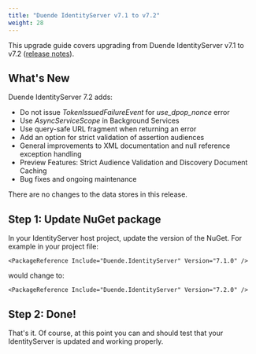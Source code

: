 ```yaml
---
title: "Duende IdentityServer v7.1 to v7.2"
weight: 28
---
```


This upgrade guide covers upgrading from Duende IdentityServer v7.1 to v7.2 ([release notes](https://github.com/DuendeSoftware/IdentityServer/releases/tag/7.2.0)).

## What's New
Duende IdentityServer 7.2 adds:
- Do not issue *TokenIssuedFailureEvent* for *use_dpop_nonce* error
- Use *AsyncServiceScope* in Background Services
- Use query-safe URL fragment when returning an error
- Add an option for strict validation of assertion audiences
- General improvements to XML documentation and null reference exception handling
- Preview Features: Strict Audience Validation and Discovery Document Caching
- Bug fixes and ongoing maintenance

There are no changes to the data stores in this release.

## Step 1: Update NuGet package

In your IdentityServer host project, update the version of the NuGet.
For example in your project file:

```
<PackageReference Include="Duende.IdentityServer" Version="7.1.0" />
```

would change to:

```
<PackageReference Include="Duende.IdentityServer" Version="7.2.0" />
```


## Step 2: Done!

That's it. Of course, at this point you can and should test that your IdentityServer is updated and working properly.
